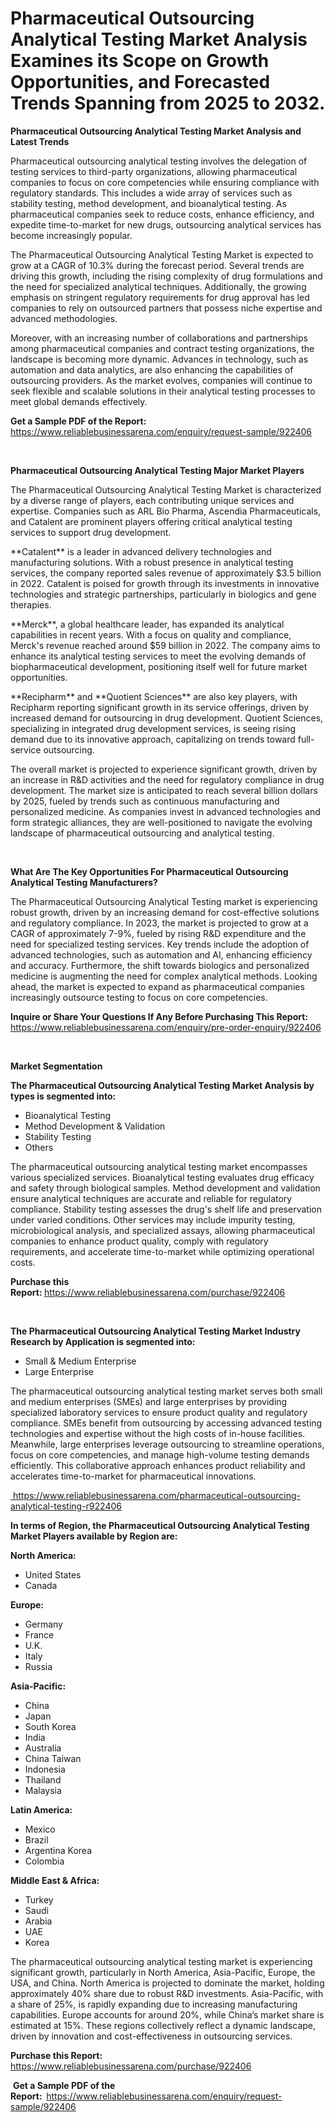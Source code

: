 <p><h1>Pharmaceutical Outsourcing Analytical Testing Market Analysis Examines its Scope on Growth Opportunities, and Forecasted Trends Spanning from 2025 to 2032.</h1></p><p><strong>Pharmaceutical Outsourcing Analytical Testing Market Analysis and Latest Trends</strong></p>
<p><p>Pharmaceutical outsourcing analytical testing involves the delegation of testing services to third-party organizations, allowing pharmaceutical companies to focus on core competencies while ensuring compliance with regulatory standards. This includes a wide array of services such as stability testing, method development, and bioanalytical testing. As pharmaceutical companies seek to reduce costs, enhance efficiency, and expedite time-to-market for new drugs, outsourcing analytical services has become increasingly popular.</p><p>The Pharmaceutical Outsourcing Analytical Testing Market is expected to grow at a CAGR of 10.3% during the forecast period. Several trends are driving this growth, including the rising complexity of drug formulations and the need for specialized analytical techniques. Additionally, the growing emphasis on stringent regulatory requirements for drug approval has led companies to rely on outsourced partners that possess niche expertise and advanced methodologies.</p><p>Moreover, with an increasing number of collaborations and partnerships among pharmaceutical companies and contract testing organizations, the landscape is becoming more dynamic. Advances in technology, such as automation and data analytics, are also enhancing the capabilities of outsourcing providers. As the market evolves, companies will continue to seek flexible and scalable solutions in their analytical testing processes to meet global demands effectively.</p></p>
<p><strong>Get a Sample PDF of the Report:&nbsp;</strong> <a href="https://www.reliablebusinessarena.com/enquiry/request-sample/922406?utm_campaign=3610&utm_medium=2&utm_source=Github&utm_content=ia&utm_term=18042025&utm_id=pharmaceutical-outsourcing-analytical-testing">https://www.reliablebusinessarena.com/enquiry/request-sample/922406</a></p>
<p>&nbsp;</p>
<p><strong>Pharmaceutical Outsourcing Analytical Testing Major Market Players</strong></p>
<p><p>The Pharmaceutical Outsourcing Analytical Testing Market is characterized by a diverse range of players, each contributing unique services and expertise. Companies such as ARL Bio Pharma, Ascendia Pharmaceuticals, and Catalent are prominent players offering critical analytical testing services to support drug development.</p><p>**Catalent** is a leader in advanced delivery technologies and manufacturing solutions. With a robust presence in analytical testing services, the company reported sales revenue of approximately $3.5 billion in 2022. Catalent is poised for growth through its investments in innovative technologies and strategic partnerships, particularly in biologics and gene therapies.</p><p>**Merck**, a global healthcare leader, has expanded its analytical capabilities in recent years. With a focus on quality and compliance, Merck's revenue reached around $59 billion in 2022. The company aims to enhance its analytical testing services to meet the evolving demands of biopharmaceutical development, positioning itself well for future market opportunities.</p><p>**Recipharm** and **Quotient Sciences** are also key players, with Recipharm reporting significant growth in its service offerings, driven by increased demand for outsourcing in drug development. Quotient Sciences, specializing in integrated drug development services, is seeing rising demand due to its innovative approach, capitalizing on trends toward full-service outsourcing.</p><p>The overall market is projected to experience significant growth, driven by an increase in R&D activities and the need for regulatory compliance in drug development. The market size is anticipated to reach several billion dollars by 2025, fueled by trends such as continuous manufacturing and personalized medicine. As companies invest in advanced technologies and form strategic alliances, they are well-positioned to navigate the evolving landscape of pharmaceutical outsourcing and analytical testing.</p></p>
<p>&nbsp;</p>
<p><strong>What Are The Key Opportunities For Pharmaceutical Outsourcing Analytical Testing Manufacturers?</strong></p>
<p><p>The Pharmaceutical Outsourcing Analytical Testing market is experiencing robust growth, driven by an increasing demand for cost-effective solutions and regulatory compliance. In 2023, the market is projected to grow at a CAGR of approximately 7-9%, fueled by rising R&D expenditure and the need for specialized testing services. Key trends include the adoption of advanced technologies, such as automation and AI, enhancing efficiency and accuracy. Furthermore, the shift towards biologics and personalized medicine is augmenting the need for complex analytical methods. Looking ahead, the market is expected to expand as pharmaceutical companies increasingly outsource testing to focus on core competencies.</p></p>
<p><strong>Inquire or Share Your Questions If Any Before Purchasing This Report:</strong> <a href="https://www.reliablebusinessarena.com/enquiry/pre-order-enquiry/922406?utm_campaign=3610&utm_medium=2&utm_source=Github&utm_content=ia&utm_term=18042025&utm_id=pharmaceutical-outsourcing-analytical-testing">https://www.reliablebusinessarena.com/enquiry/pre-order-enquiry/922406</a></p>
<p>&nbsp;</p>
<p><strong>Market Segmentation</strong></p>
<p><strong>The Pharmaceutical Outsourcing Analytical Testing Market Analysis by types is segmented into:</strong></p>
<p><ul><li>Bioanalytical Testing</li><li>Method Development & Validation</li><li>Stability Testing</li><li>Others</li></ul></p>
<p><p>The pharmaceutical outsourcing analytical testing market encompasses various specialized services. Bioanalytical testing evaluates drug efficacy and safety through biological samples. Method development and validation ensure analytical techniques are accurate and reliable for regulatory compliance. Stability testing assesses the drug's shelf life and preservation under varied conditions. Other services may include impurity testing, microbiological analysis, and specialized assays, allowing pharmaceutical companies to enhance product quality, comply with regulatory requirements, and accelerate time-to-market while optimizing operational costs.</p></p>
<p><strong>Purchase this Report:&nbsp;</strong><a href="https://www.reliablebusinessarena.com/purchase/922406?utm_campaign=3610&utm_medium=2&utm_source=Github&utm_content=ia&utm_term=18042025&utm_id=pharmaceutical-outsourcing-analytical-testing">https://www.reliablebusinessarena.com/purchase/922406</a></p>
<p>&nbsp;</p>
<p><strong>The Pharmaceutical Outsourcing Analytical Testing Market Industry Research by Application is segmented into:</strong></p>
<p><ul><li>Small & Medium Enterprise</li><li>Large Enterprise</li></ul></p>
<p><p>The pharmaceutical outsourcing analytical testing market serves both small and medium enterprises (SMEs) and large enterprises by providing specialized laboratory services to ensure product quality and regulatory compliance. SMEs benefit from outsourcing by accessing advanced testing technologies and expertise without the high costs of in-house facilities. Meanwhile, large enterprises leverage outsourcing to streamline operations, focus on core competencies, and manage high-volume testing demands efficiently. This collaborative approach enhances product reliability and accelerates time-to-market for pharmaceutical innovations.</p></p>
<p><a href="https://www.reliablebusinessarena.com/pharmaceutical-outsourcing-analytical-testing-r922406?utm_campaign=3610&utm_medium=2&utm_source=Github&utm_content=ia&utm_term=18042025&utm_id=pharmaceutical-outsourcing-analytical-testing">&nbsp;https://www.reliablebusinessarena.com/pharmaceutical-outsourcing-analytical-testing-r922406</a></p>
<p><strong>In terms of Region, the Pharmaceutical Outsourcing Analytical Testing Market Players available by Region are:</strong></p>
<p>
    <p> <strong> North America: </strong>
        <ul>
            <li>United States</li>
            <li>Canada</li>
        </ul>
        </p> 
    <p> <strong> Europe: </strong>
        <ul>
            <li>Germany</li>
            <li>France</li>
            <li>U.K.</li>
            <li>Italy</li>
            <li>Russia</li>
        </ul>
        </p> 
    <p> <strong> Asia-Pacific: </strong>
        <ul>
            <li>China</li>
            <li>Japan</li>
            <li>South Korea</li>
            <li>India</li>
            <li>Australia</li>
            <li>China Taiwan</li>
            <li>Indonesia</li>
            <li>Thailand</li>
            <li>Malaysia</li>
        </ul>
        </p> 
    <p> <strong> Latin America: </strong>
        <ul>
            <li>Mexico</li>
            <li>Brazil</li>
            <li>Argentina Korea</li>
            <li>Colombia</li>
        </ul>
        </p> 
    <p> <strong> Middle East & Africa: </strong>
        <ul>
            <li>Turkey</li>
            <li>Saudi</li>
            <li>Arabia</li>
            <li>UAE</li>
            <li>Korea</li>
        </ul>
    </p>
    </p>
<p><p>The pharmaceutical outsourcing analytical testing market is experiencing significant growth, particularly in North America, Asia-Pacific, Europe, the USA, and China. North America is projected to dominate the market, holding approximately 40% share due to robust R&D investments. Asia-Pacific, with a share of 25%, is rapidly expanding due to increasing manufacturing capabilities. Europe accounts for around 20%, while China’s market share is estimated at 15%. These regions collectively reflect a dynamic landscape, driven by innovation and cost-effectiveness in outsourcing services.</p></p>
<p><strong>Purchase this Report: </strong><a href="https://www.reliablebusinessarena.com/purchase/922406?utm_campaign=3610&utm_medium=2&utm_source=Github&utm_content=ia&utm_term=18042025&utm_id=pharmaceutical-outsourcing-analytical-testing">https://www.reliablebusinessarena.com/purchase/922406</a></p>
<p>&nbsp;<strong>Get a Sample PDF of the Report:&nbsp;&nbsp;</strong><a href="https://www.reliablebusinessarena.com/enquiry/request-sample/922406?utm_campaign=3610&utm_medium=2&utm_source=Github&utm_content=ia&utm_term=18042025&utm_id=pharmaceutical-outsourcing-analytical-testing">https://www.reliablebusinessarena.com/enquiry/request-sample/922406</a></p>
<p><strong></strong></p>
<p><p></p><p></p><p></p></p>